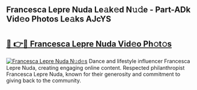 ## Francesca Lepre Nuda Le𝚊k𝚎d N𝚞𝚍e - Part-ADk Vid𝚎o Photos Le𝚊ks AJcYS

# <h2><a href="http://fbg5ofo.evod.top/?m=Francesca+Lepre+Nuda">🔗 👉🔴 Francesca Lepre Nuda Vid𝚎o Ph𝚘t𝚘s</a></h2>

[![Francesca Lepre Nuda N𝚞d𝚎s](https://i.imgur.com/8V9OHl7.gif)](http://fbg5ofo.evod.top/?m=Francesca+Lepre+Nuda)
Dance and lifestyle influencer Francesca Lepre Nuda, creating engaging online content. Respected philanthropist Francesca Lepre Nuda, known for their generosity and commitment to giving back to the community. 
